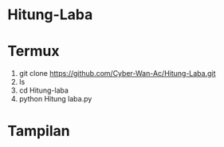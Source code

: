 # Hitung-Laba

# Termux
1. git clone https://github.com/Cyber-Wan-Ac/Hitung-Laba.git
2. ls
3. cd Hitung-laba
4. python Hitung laba.py

# Tampilan

